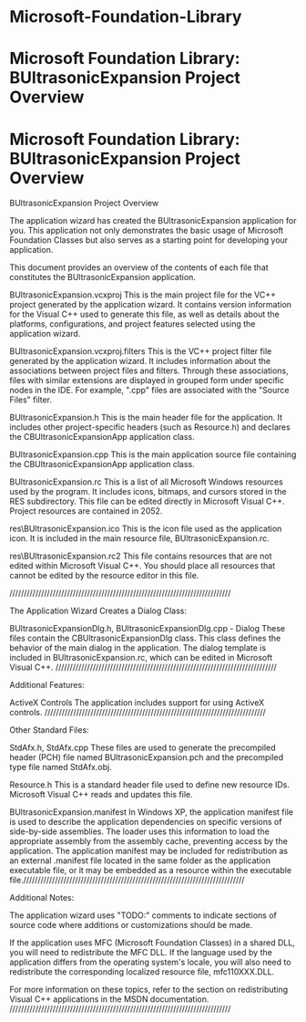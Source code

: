 # Microsoft-Foundation-Library
Microsoft Foundation Library: BUltrasonicExpansion Project Overview
================================================================================
   Microsoft Foundation Library: BUltrasonicExpansion Project Overview
===============================================================================

BUltrasonicExpansion Project Overview

The application wizard has created the BUltrasonicExpansion application for you. This application not only demonstrates the basic usage of Microsoft Foundation Classes but also serves as a starting point for developing your application.

This document provides an overview of the contents of each file that constitutes the BUltrasonicExpansion application.

BUltrasonicExpansion.vcxproj
This is the main project file for the VC++ project generated by the application wizard. It contains version information for the Visual C++ used to generate this file, as well as details about the platforms, configurations, and project features selected using the application wizard.

BUltrasonicExpansion.vcxproj.filters
This is the VC++ project filter file generated by the application wizard. It includes information about the associations between project files and filters. Through these associations, files with similar extensions are displayed in grouped form under specific nodes in the IDE. For example, ".cpp" files are associated with the "Source Files" filter.

BUltrasonicExpansion.h
This is the main header file for the application. It includes other project-specific headers (such as Resource.h) and declares the CBUltrasonicExpansionApp application class.

BUltrasonicExpansion.cpp
This is the main application source file containing the CBUltrasonicExpansionApp application class.

BUltrasonicExpansion.rc
This is a list of all Microsoft Windows resources used by the program. It includes icons, bitmaps, and cursors stored in the RES subdirectory. This file can be edited directly in Microsoft Visual C++. Project resources are contained in 2052.

res\BUltrasonicExpansion.ico
This is the icon file used as the application icon. It is included in the main resource file, BUltrasonicExpansion.rc.

res\BUltrasonicExpansion.rc2
This file contains resources that are not edited within Microsoft Visual C++. You should place all resources that cannot be edited by the resource editor in this file.

/////////////////////////////////////////////////////////////////////////////


The Application Wizard Creates a Dialog Class:

BUltrasonicExpansionDlg.h, BUltrasonicExpansionDlg.cpp - Dialog
These files contain the CBUltrasonicExpansionDlg class. This class defines the behavior of the main dialog in the application. The dialog template is included in BUltrasonicExpansion.rc, which can be edited in Microsoft Visual C++.
/////////////////////////////////////////////////////////////////////////////

Additional Features:

ActiveX Controls
The application includes support for using ActiveX controls.
/////////////////////////////////////////////////////////////////////////////

Other Standard Files:

StdAfx.h, StdAfx.cpp
These files are used to generate the precompiled header (PCH) file named BUltrasonicExpansion.pch and the precompiled type file named StdAfx.obj.

Resource.h
This is a standard header file used to define new resource IDs. Microsoft Visual C++ reads and updates this file.

BUltrasonicExpansion.manifest
In Windows XP, the application manifest file is used to describe the application dependencies on specific versions of side-by-side assemblies. The loader uses this information to load the appropriate assembly from the assembly cache, preventing access by the application. The application manifest may be included for redistribution as an external .manifest file located in the same folder as the application executable file, or it may be embedded as a resource within the executable file./////////////////////////////////////////////////////////////////////////////

Additional Notes:

The application wizard uses "TODO:" comments to indicate sections of source code where additions or customizations should be made.

If the application uses MFC (Microsoft Foundation Classes) in a shared DLL, you will need to redistribute the MFC DLL. If the language used by the application differs from the operating system's locale, you will also need to redistribute the corresponding localized resource file, mfc110XXX.DLL.

For more information on these topics, refer to the section on redistributing Visual C++ applications in the MSDN documentation.
/////////////////////////////////////////////////////////////////////////////
